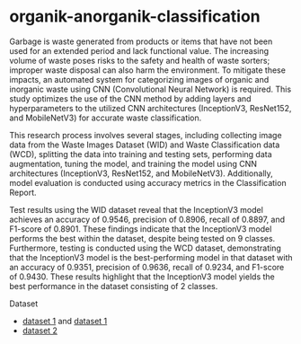 # organik-anorganik-classification

Garbage is waste generated from products or items that have not been used for an extended period and lack functional value. The increasing volume of waste poses risks to the safety and health of waste sorters; improper waste disposal can also harm the environment. To mitigate these impacts, an automated system for categorizing images of organic and inorganic waste using CNN (Convolutional Neural Network) is required. This study optimizes the use of the CNN method by adding layers and hyperparameters to the utilized CNN architectures (InceptionV3, ResNet152, and MobileNetV3) for accurate waste classification.

This research process involves several stages, including collecting image data from the Waste Images Dataset (WID) and Waste Classification data (WCD), splitting the data into training and testing sets, performing data augmentation, tuning the model, and training the model using CNN architectures (InceptionV3, ResNet152, and MobileNetV3). Additionally, model evaluation is conducted using accuracy metrics in the Classification Report.

Test results using the WID dataset reveal that the InceptionV3 model achieves an accuracy of 0.9546, precision of 0.8906, recall of 0.8897, and F1-score of 0.8901. These findings indicate that the InceptionV3 model performs the best within the dataset, despite being tested on 9 classes. Furthermore, testing is conducted using the WCD dataset, demonstrating that the InceptionV3 model is the best-performing model in that dataset with an accuracy of 0.9351, precision of 0.9636, recall of 0.9234, and F1-score of 0.9430. These results highlight that the InceptionV3 model yields the best performance in the dataset consisting of 2 classes.

Dataset
- [dataset 1](https://github.com/garythung/trashnet) and [dataset 1](https://github.com/AgaMiko/waste-datasets-review)
- [dataset 2](https://www.kaggle.com/datasets/techsash/waste-classification-data)
